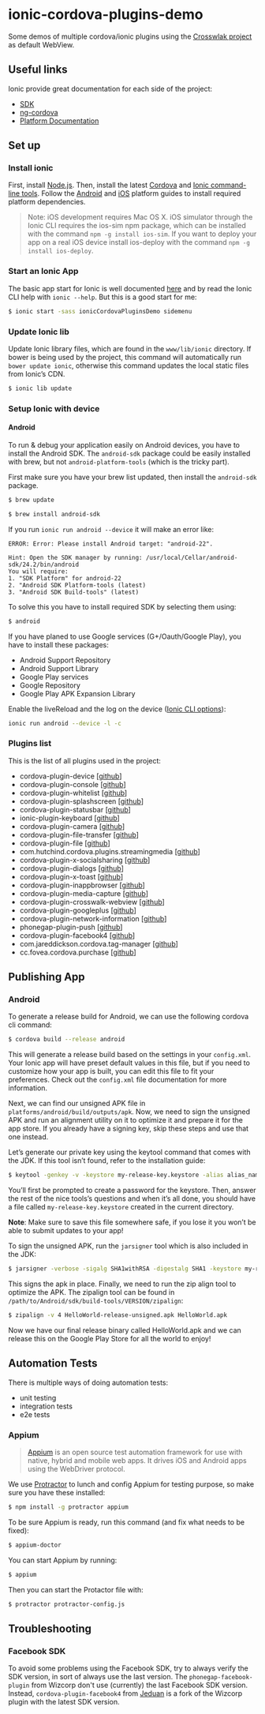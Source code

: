 # ionic-cordova-plugins-demo
Some demos of multiple cordova/ionic plugins using the [Crosswlak project](https://crosswalk-project.org/) as default WebView.

## Useful links
Ionic provide great documentation for each side of the project:
* [SDK](http://ionicframework.com/docs/)
* [ng-cordova](http://ngcordova.com/)
* [Platform Documentation](http://docs.ionic.io/)

## Set up
### Install ionic
First, install [Node.js](http://nodejs.org/). Then, install the latest [Cordova](https://cordova.apache.org/) and [Ionic command-line tools](https://npmjs.org/package/ionic). Follow the [Android](http://cordova.apache.org/docs/en/5.1.1/guide/platforms/android/index.html) and [iOS](http://cordova.apache.org/docs/en/5.1.1/guide/platforms/ios/index.html) platform guides to install required platform dependencies.
> Note: iOS development requires Mac OS X. iOS simulator through the Ionic CLI requires the ios-sim npm package, which can be installed with the command `npm -g install ios-sim`. If you want to deploy your app on a real iOS device install ios-deploy with the command `npm -g install ios-deploy`.

### Start an Ionic App
The basic app start for Ionic is well documented [here](http://ionicframework.com/docs/cli/start.html) and by read the Ionic CLI help with `ionic --help`. But this is a good start for me:

```bash
$ ionic start -sass ionicCordovaPluginsDemo sidemenu
```

### Update Ionic lib
Update Ionic library files, which are found in the `www/lib/ionic` directory. If bower is being used
by the project, this command will automatically run `bower update ionic`, otherwise this command updates
the local static files from Ionic’s CDN.

```bash
$ ionic lib update
```

### Setup Ionic with device

#### Android
To run & debug your application easily on Android devices, you have to install the Android SDK. The `android-sdk` package could be easily installed with brew, but not `android-platform-tools` (which is the tricky part).

First make sure you have your brew list updated, then install the `android-sdk` package.

```bash
$ brew update
```

```bash
$ brew install android-sdk
```

If you run `ionic run android --device` it will make an error like:

```
ERROR: Error: Please install Android target: "android-22".

Hint: Open the SDK manager by running: /usr/local/Cellar/android-sdk/24.2/bin/android
You will require:
1. "SDK Platform" for android-22
2. "Android SDK Platform-tools (latest)
3. "Android SDK Build-tools" (latest)
```

To solve this you have to install required SDK by selecting them using:

```bash
$ android
```

If you have planed to use Google services (G+/Oauth/Google Play), you have to install these packages:
* Android Support Repository
* Android Support Library
* Google Play services
* Google Repository
* Google Play APK Expansion Library

Enable the liveReload and the log on the device ([Ionic CLI options](https://github.com/driftyco/ionic-cli#live-reload-app-during-development-beta)):

```bash
ionic run android --device -l -c
```

### Plugins list

This is the list of all plugins used in the project:
* cordova-plugin-device [[github](https://github.com/apache/cordova-plugin-device)]
* cordova-plugin-console [[github](https://github.com/apache/cordova-plugin-console)]
* cordova-plugin-whitelist [[github](https://github.com/apache/cordova-plugin-whitelist)]
* cordova-plugin-splashscreen [[github](https://github.com/apache/cordova-plugin-splashscreen)]
* cordova-plugin-statusbar [[github](https://github.com/apache/cordova-plugin-statusbar)]
* ionic-plugin-keyboard [[github](https://github.com/driftyco/ionic-plugin-keyboard)]
* cordova-plugin-camera [[github](https://github.com/apache/cordova-plugin-camera)]
* cordova-plugin-file-transfer [[github](https://github.com/apache/cordova-plugin-file-transfer)]
* cordova-plugin-file [[github](https://github.com/apache/cordova-plugin-file)]
* com.hutchind.cordova.plugins.streamingmedia [[github](https://github.com/nchutchind/Streaming-Media-Cordova-Plugin)]
* cordova-plugin-x-socialsharing [[github](https://github.com/EddyVerbruggen/SocialSharing-PhoneGap-Plugin)]
* cordova-plugin-dialogs [[github](https://github.com/apache/cordova-plugin-dialogs)]
* cordova-plugin-x-toast [[github](https://github.com/EddyVerbruggen/Toast-PhoneGap-Plugin)]
* cordova-plugin-inappbrowser [[github](https://github.com/apache/cordova-plugin-inappbrowser)]
* cordova-plugin-media-capture [[github](https://github.com/apache/cordova-plugin-media-capture)]
* cordova-plugin-crosswalk-webview [[github](https://github.com/crosswalk-project/cordova-plugin-crosswalk-webview)]
* cordova-plugin-googleplus [[github](https://github.com/EddyVerbruggen/cordova-plugin-googleplus)]
* cordova-plugin-network-information [[github](https://github.com/apache/cordova-plugin-network-information)]
* phonegap-plugin-push [[github](https://github.com/phonegap/phonegap-plugin-push)]
* cordova-plugin-facebook4 [[github](https://github.com/jeduan/cordova-plugin-facebook4)]
* com.jareddickson.cordova.tag-manager [[github](https://github.com/kraihn/cordova-plugin-tag-manager)]
* cc.fovea.cordova.purchase [[github](https://github.com/j3k0/cordova-plugin-purchase)]

## Publishing App

### Android

To generate a release build for Android, we can use the following cordova cli command:

```bash
$ cordova build --release android
```

This will generate a release build based on the settings in your `config.xml`. Your Ionic app will have preset default values in this file, but if you need to customize how your app is built, you can edit this file to fit your preferences. Check out the `config.xml` file documentation for more information.

Next, we can find our unsigned APK file in `platforms/android/build/outputs/apk`. Now, we need to sign the unsigned APK and run an alignment utility on it to optimize it and prepare it for the app store. If you already have a signing key, skip these steps and use that one instead.

Let’s generate our private key using the keytool command that comes with the JDK. If this tool isn’t found, refer to the installation guide:

```bash
$ keytool -genkey -v -keystore my-release-key.keystore -alias alias_name -keyalg RSA -keysize 2048 -validity 10000
```

You’ll first be prompted to create a password for the keystore. Then, answer the rest of the nice tools’s questions and when it’s all done, you should have a file called `my-release-key.keystore` created in the current directory.

**Note**: Make sure to save this file somewhere safe, if you lose it you won’t be able to submit updates to your app!

To sign the unsigned APK, run the `jarsigner` tool which is also included in the JDK:

```bash
$ jarsigner -verbose -sigalg SHA1withRSA -digestalg SHA1 -keystore my-release-key.keystore HelloWorld-release-unsigned.apk alias_name
```

This signs the apk in place. Finally, we need to run the zip align tool to optimize the APK. The zipalign tool can be found in `/path/to/Android/sdk/build-tools/VERSION/zipalign`:

```bash
$ zipalign -v 4 HelloWorld-release-unsigned.apk HelloWorld.apk
```

Now we have our final release binary called HelloWorld.apk and we can release this on the Google Play Store for all the world to enjoy!

## Automation Tests

There is multiple ways of doing automation tests:

* unit testing
* integration tests
* e2e tests

### Appium

> [Appium](http://appium.io/) is an open source test automation framework for use with native, hybrid and mobile web apps. 
It drives iOS and Android apps using the WebDriver protocol.

We use [Protractor](https://angular.github.io/protractor/#/) to lunch and config Appium for testing purpose, so make sure you have these installed:

```bash
$ npm install -g protractor appium
```

To be sure Appium is ready, run this command (and fix what needs to be fixed):

```bash
$ appium-doctor
```

You can start Appium by running:

```bash
$ appium
```

Then you can start the Protactor file with:

```bash
$ protractor protractor-config.js
```

## Troubleshooting

### Facebook SDK
To avoid some problems using the Facebook SDK, try to always verify the SDK version, in sort of always use the last version. The `phonegap-facebook-plugin` from Wizcorp don't use (currently) the last Facebook SDK version.
Instead, `cordova-plugin-facebook4` from [Jeduan](https://github.com/jeduan/cordova-plugin-facebook4) is a fork of the Wizcorp plugin with the latest SDK version.
